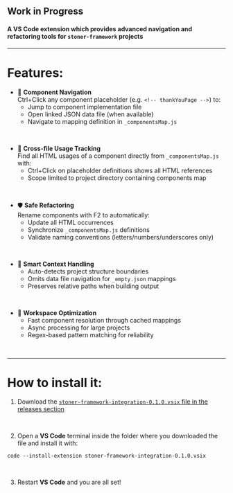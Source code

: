 ## Work in Progress

#### A VS Code extension which provides advanced navigation and refactoring tools for `stoner-framework` projects

______________________________________

# Features:

- 🧩 **Component Navigation**  
  Ctrl+Click any component placeholder (e.g. `<!-- thankYouPage -->`) to:
  - Jump to component implementation file
  - Open linked JSON data file (when available)
  - Navigate to mapping definition in `_componentsMap.js`
<br>

- 🔄 **Cross-file Usage Tracking**  
  Find all HTML usages of a component directly from `_componentsMap.js` with:
  - Ctrl+Click on placeholder definitions shows all HTML references
  - Scope limited to project directory containing components map
<br>

- 🛡️ **Safe Refactoring**  
  Rename components with F2 to automatically:
  - Update all HTML occurrences
  - Synchronize `_componentsMap.js` definitions
  - Validate naming conventions (letters/numbers/underscores only)
<br>

- 🤖 **Smart Context Handling**  
  - Auto-detects project structure boundaries
  - Omits data file navigation for `_empty.json` mappings
  - Preserves relative paths when building output
<br>

- 🚀 **Workspace Optimization**  
  - Fast component resolution through cached mappings
  - Async processing for large projects
  - Regex-based pattern matching for reliability
<br>

______________________________________

# How to install it:

1. Download the [`stoner-framework-integration-0.1.0.vsix` file in the releases section](https://github.com/thothinnovations/stoner-framework-integration/releases/tag/latest)
<br>

2. Open a **VS Code** terminal inside the folder where you downloaded the file and install it with:
```
code --install-extension stoner-framework-integration-0.1.0.vsix
```
<br>

3. Restart **VS Code** and you are all set!
